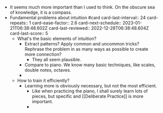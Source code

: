 - It seems much more important than I used to think. On the obscure sea of knowledge, it is a compass.
- Fundamental problems about intuition #card
  card-last-interval:: 24
  card-repeats:: 1
  card-ease-factor:: 2.6
  card-next-schedule:: 2023-01-21T06:38:48.602Z
  card-last-reviewed:: 2022-12-28T06:38:48.604Z
  card-last-score:: 5
	- What's the basic elements of intuition?
		- Extract patterns? Apply common and uncommon tricks? Rephrase the problem in as many ways as possible to create more connection?
			- They all seem plausible.
		- Compare to piano. We know many basic techniques, like scales, double notes, octaves.
		-
	- How to train it efficiently?
		- Learning more is obviously necessary, but not the most efficient.
			- Like when practicing the piano, I shall surely learn lots of pieces, but specific and [[Deliberate Practice]] is more important.
			-